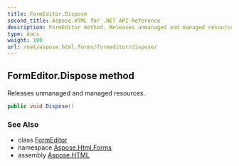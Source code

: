 ```yaml
---
title: FormEditor.Dispose
second_title: Aspose.HTML for .NET API Reference
description: FormEditor method. Releases unmanaged and managed resources
type: docs
weight: 100
url: /net/aspose.html.forms/formeditor/dispose/
---
```

## FormEditor.Dispose method

Releases unmanaged and managed resources.

```csharp
public void Dispose()
```

### See Also

* class [FormEditor](../)
* namespace [Aspose.Html.Forms](../../formeditor/)
* assembly [Aspose.HTML](../../../)
